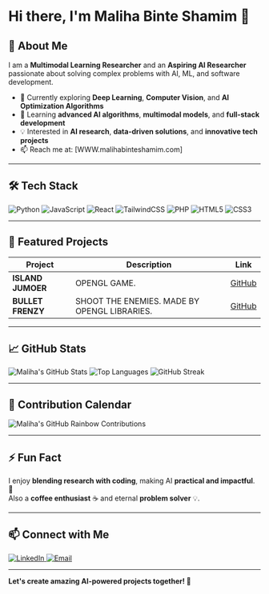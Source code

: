 # Hi there, I'm Maliha Binte Shamim 👋

## 🌟 About Me
I am a **Multimodal Learning Researcher** and an **Aspiring AI Researcher** passionate about solving complex problems with AI, ML, and software development.  

- 🔭 Currently exploring **Deep Learning**, **Computer Vision**, and **AI Optimization Algorithms**  
- 🌱 Learning **advanced AI algorithms**, **multimodal models**, and **full-stack development**  
- 💡 Interested in **AI research**, **data-driven solutions**, and **innovative tech projects**  
- 📫 Reach me at: [WWW.malihabinteshamim.com]  

---

## 🛠 Tech Stack
<p>
  <img alt="Python" src="https://img.shields.io/badge/-Python-3776AB?style=for-the-badge&logo=python&logoColor=white" />
  <img alt="JavaScript" src="https://img.shields.io/badge/-JavaScript-F7DF1E?style=for-the-badge&logo=javascript&logoColor=black" />
  <img alt="React" src="https://img.shields.io/badge/-React-61DAFB?style=for-the-badge&logo=react&logoColor=black" />
  <img alt="TailwindCSS" src="https://img.shields.io/badge/-TailwindCSS-06B6D4?style=for-the-badge&logo=tailwind-css&logoColor=white" />
  <img alt="PHP" src="https://img.shields.io/badge/-PHP-777BB4?style=for-the-badge&logo=php&logoColor=white" />
  <img alt="HTML5" src="https://img.shields.io/badge/-HTML5-E34F26?style=for-the-badge&logo=html5&logoColor=white" />
  <img alt="CSS3" src="https://img.shields.io/badge/-CSS3-1572B6?style=for-the-badge&logo=css3&logoColor=white" />
</p>

---

## 📂 Featured Projects
| Project | Description | Link |
|---------|-------------|------|
| **ISLAND JUMOER** | OPENGL GAME. | [GitHub](https://github.com/mabishaaaa/Island-Jumper.git) |
| **BULLET FRENZY** | SHOOT THE ENEMIES. MADE BY OPENGL LIBRARIES. | [GitHub](https://github.com/mabishaaaa/BulletFrenzy.git) |
---

## 📈 GitHub Stats
![Maliha's GitHub Stats](https://github-readme-stats.vercel.app/api?username=mabishaaaa&show_icons=true&theme=radical&count_private=true)
![Top Languages](https://github-readme-stats.vercel.app/api/top-langs/?username=mabishaaaa&layout=compact&theme=radical)
![GitHub Streak](https://github-readme-streak-stats.herokuapp.com/?user=mabishaaaa&theme=radical)

---

## 🌈 Contribution Calendar
![Maliha's GitHub Rainbow Contributions](https://activity-graph.herokuapp.com/graph?username=mabishaaaa&theme=react-dark&hide_border=true)

---

## ⚡ Fun Fact
I enjoy **blending research with coding**, making AI **practical and impactful**. 🚀  
Also a **coffee enthusiast** ☕ and eternal **problem solver** 💡.

---

## 📫 Connect with Me
<p>
  <a href="https://www.https://www.linkedin.com/in/maliha-binte-shamim/" target="_blank">
    <img alt="LinkedIn" src="https://img.shields.io/badge/LinkedIn-Maliha-blue?style=for-the-badge&logo=linkedin&logoColor=white" />
  </a>
  <a href="mailto:WWW.malihabinteshamim.com">
    <img alt="Email" src="https://img.shields.io/badge/Email-YourEmail-D14836?style=for-the-badge&logo=gmail&logoColor=white" />
  </a>
</p>

---

**Let's create amazing AI-powered projects together! 🚀**
